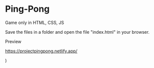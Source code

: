 # Ping-Pong

 Game only in HTML, CSS, JS

 Save the files in a folder and open the file "index.html" in your browser.


Preview 

https://projectpingpong.netlify.app/

)
